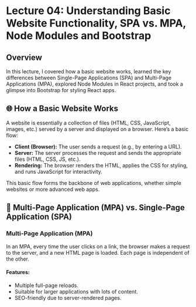# Lecture 04: Understanding Basic Website Functionality, SPA vs. MPA, Node Modules and Bootstrap

## Overview

In this lecture, I covered how a basic website works, learned the key differences between Single-Page Applications (SPA) and Multi-Page Applications (MPA), explored Node Modules in React projects, and took a glimpse into Bootstrap for styling React apps.

## 🌐 How a Basic Website Works

A website is essentially a collection of files (HTML, CSS, JavaScript, images, etc.) served by a server and displayed on a browser. Here’s a basic flow:

- **Client (Browser):** The user sends a request (e.g., by entering a URL).
- **Server:** The server processes the request and sends the appropriate files (HTML, CSS, JS, etc.).
- **Rendering:** The browser renders the HTML, applies the CSS for styling, and runs JavaScript for interactivity.
  
This basic flow forms the backbone of web applications, whether simple websites or more advanced web apps.

## 🔄 Multi-Page Application (MPA) vs. Single-Page Application (SPA)

### Multi-Page Application (MPA)

In an MPA, every time the user clicks on a link, the browser makes a request to the server, and a new HTML page is loaded. Each page is independent of the other.

#### Features:

- Multiple full-page reloads.
- Suitable for larger applications with lots of content.
- SEO-friendly due to server-rendered pages.
